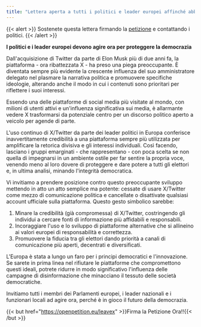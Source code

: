 ```yaml
---
title: "Lettera aperta a tutti i politici e leader europei affinché abbandonino X/Twitter"
---
```


{{< alert >}}
Sostenete questa lettera firmando la [petizione](https://openpetition.eu/leavex) e contattando i politici.
{{< /alert >}}


**I politici e i leader europei devono agire ora per proteggere la democrazia**

Dall'acquisizione di Twitter da parte di Elon Musk più di due anni fa, la piattaforma - ora ribattezzata X - ha preso una piega preoccupante. È diventata sempre più evidente la crescente influenza del suo amministratore delegato nel plasmare la narrativa politica e promuovere specifiche ideologie, alterando anche il modo in cui i contenuti sono prioritari per riflettere i suoi interessi.

Essendo una delle piattaforme di social media più visitate al mondo, con milioni di utenti attivi e un'influenza significativa sui media, è allarmante vedere X trasformarsi da potenziale centro per un discorso politico aperto a veicolo per agende di parte.

L'uso continuo di X/Twitter da parte dei leader politici in Europa conferisce inavvertitamente credibilità a una piattaforma sempre più utilizzata per amplificare la retorica divisiva e gli interessi individuali. Così facendo, lasciano i gruppi emarginati - che rappresentano - con poca scelta se non quella di impegnarsi in un ambiente ostile per far sentire la propria voce, venendo meno al loro dovere di proteggere e dare potere a tutti gli elettori e, in ultima analisi, minando l'integrità democratica.

Vi invitiamo a prendere posizione contro questo preoccupante sviluppo mettendo in atto un atto semplice ma potente: cessate di usare X/Twitter come mezzo di comunicazione politica e cancellate o disattivate qualsiasi account ufficiale sulla piattaforma. Questo gesto simbolico sarebbe:
    
1. Minare la credibilità (già compromessa) di X/Twitter, costringendo gli individui a cercare fonti di informazione più affidabili e responsabili.
1. Incoraggiare l'uso e lo sviluppo di piattaforme alternative che si allineino ai valori europei di responsabilità e correttezza.
1. Promuovere la fiducia tra gli elettori dando priorità a canali di comunicazione più aperti, decentrati e diversificati.

L'Europa è stata a lungo un faro per i principi democratici e l'innovazione. Se sarete in prima linea nel rifiutare le piattaforme che compromettono questi ideali, potrete ridurre in modo significativo l'influenza delle campagne di disinformazione che minacciano il tessuto delle società democratiche.

Invitiamo tutti i membri dei Parlamenti europei, i leader nazionali e i funzionari locali ad agire ora, perché è in gioco il futuro della democrazia.

{{< but href="https://openpetition.eu/leavex" >}}Firma la Petizione Ora!!{{< /but >}}
